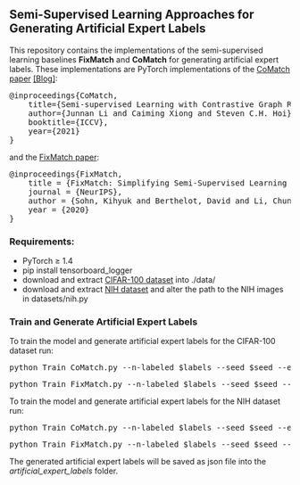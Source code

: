 ## Semi-Supervised Learning Approaches for Generating Artificial Expert Labels
This repository contains the implementations of the semi-supervised learning baselines **FixMatch** and **CoMatch** for generating artificial expert labels. 
These implementations are PyTorch implementations of the <a href="https://arxiv.org/abs/2011.11183">CoMatch paper</a> <a href="https://blog.einstein.ai/comatch-advancing-semi-supervised-learning-with-contrastive-graph-regularization/">[Blog]</a>:
<pre>
@inproceedings{CoMatch,
	title={Semi-supervised Learning with Contrastive Graph Regularization},
	author={Junnan Li and Caiming Xiong and Steven C.H. Hoi},
	booktitle={ICCV},
	year={2021}
}</pre>
and the <a href="https://arxiv.org/abs/2001.07685">FixMatch paper</a>:
<pre>
@inproceedings{FixMatch,
	title = {FixMatch: Simplifying Semi-Supervised Learning with Consistency and Conﬁdence},
	journal = {NeurIPS},
	author = {Sohn, Kihyuk and Berthelot, David and Li, Chun-Liang and Zhang, Zizhao and Carlini, Nicholas and Cubuk, Ekin D and Kurakin, Alex and Zhang, Han and Raffel, Colin},
	year = {2020}
}</pre>

### Requirements:
* PyTorch ≥ 1.4
* pip install tensorboard_logger
* download and extract <a href="https://www.cs.toronto.edu/~kriz/cifar.html">CIFAR-100 dataset</a> into ./data/
* download and extract <a href="https://cloud.google.com/healthcare-api/docs/resources/public-datasets/nih-chest">NIH dataset</a> and alter the path to the NIH images in datasets/nih.py

### Train and Generate Artificial Expert Labels
To train the model and generate artificial expert labels for the CIFAR-100 dataset run:
<pre>python Train_CoMatch.py --n-labeled $labels --seed $seed --ex_strength $strength --dataset CIFAR100</pre> 
<pre>python Train_FixMatch.py --n-labeled $labels --seed $seed --ex_strength $strength --dataset CIFAR100</pre> 

To train the model and generate artificial expert labels for the NIH dataset run:
<pre>python Train_CoMatch.py --n-labeled $labels --seed $seed --ex_strength $labeler_id --n-imgs-per-epoch 32768 --dataset NIH</pre> 
<pre>python Train_FixMatch.py --n-labeled $labels --seed $seed --ex_strength $labeler_id --n-imgs-per-epoch 32768 --dataset NIH</pre> 

The generated artificial expert labels will be saved as json file into the *artificial_expert_labels* folder.
